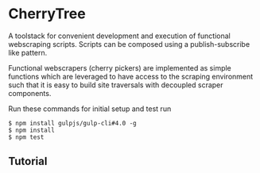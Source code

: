 CherryTree
==============

A toolstack for convenient development and execution of functional webscraping scripts. Scripts can be composed
using a publish-subscribe like pattern.
 
Functional webscrapers (cherry pickers) are implemented as simple functions which are leveraged to have access to 
the scraping environment such that it is easy to build site traversals with decoupled scraper components.

Run these commands for initial setup and test run

	$ npm install gulpjs/gulp-cli#4.0 -g
	$ npm install
	$ npm test


Tutorial
--------

